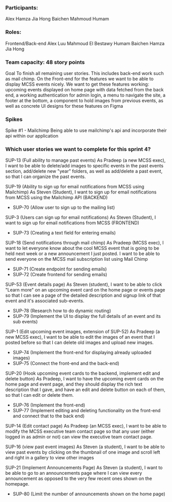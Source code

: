 ### Participants:
Alex 
Hamza
Jia Hong
Baichen
Mahmoud
Humam

### Roles:
Frontend/Back-end
Alex Luu
Mahmoud El Bestawy
Humam
Baichen
Hamza
Jia Hong

### Team capacity: 48 story points

Goal
To finish all remaining user stories. This includes back-end work such as mail chimp. On the Front-end for the features we want to be able to display MCSS events nicely. 
We want to get these features working: upcoming events displayed on home page with data fetched from the back end, a working authentication for admin login, a menu to navigate the site, a footer at the bottom, a component to hold images from previous events, as well as concrete UI designs for these features on Figma

### Spikes

Spike #1 - Mailchimp
Being able to use mailchimp's api and incorporate their api within our application

### Which user stories we want to complete for this sprint 4?

SUP-13 (Full ability to manage past events)
As Pradeep (a new MCSS exec), I want to be able to delete/add images to specific events in the past events section, add/delete new "year" folders, as well as add/delete a past event, so that I can organize the past events. 

SUP-19 (Ability to sign up for email notifications from MCSS using Mailchimp)
As Steven (Student), I want to sign up for email notifications from MCSS using the Mailchimp API (BACKEND)
- SUP-70 (Allow user to sign up to the mailing list)

SUP-3 (Users can sign up for email notifications)
As Steven (Student), I want to sign up for email notifications from MCSS (FRONTEND)
- SUP-73 (Creating a text field for entering emails)

SUP-18 (Send notifications through mail chimp)
As Pradeep (MCSS exec), I want to let everyone know about the cool MCSS event that is going to be held next week or a new announcement I just posted. I want to be able to send everyone on the MCSS mail subscription list using Mail Chimp
- SUP-71 (Create endpoint for sending emails)
- SUP-72 (Create frontend for sending emails)

SUP-53 (Event details page)
As Steven (student), I want to be able to click "Learn more" on an upcoming event card on the home page or events page so that I can see a page of the detailed description and signup link of that event and it's associated sub-events.
- SUP-78 (Research how to do dynamic routing)
- SUP-79 (Implement the UI to display the full details of an event and its sub events)

SUP-1 (Edit upcoming event images, extension of SUP-52)
As Pradeep (a new MCSS exec), I want to be able to edit the images of an event that I posted before so that I can delete old images and upload new images.
- SUP-74 (Implement the front-end for displaying already uploaded images)
- SUP-75 (Connect the front-end and the back-end)

SUP-20 (Hook upcoming event cards to the backend, implement edit and delete button)
As Pradeep, I want to have the upcoming event cards on the home page and event page, and they should display the rich text description that I gave, and have an edit and delete button on each of them, so that I can edit or delete them.
- SUP-76 (Implement the front-end)
- SUP-77 (Implement editing and deleting functionality on the front-end and connect that to the back end)

SUP-14 (Edit contact page)
As Pradeep (an MCSS exec), I want to be able to modify the MCSS executive team contact page so that any user (either logged in as admin or not) can view the executive team contact page.

SUP-16 (view past event images)
As Steven (a student), I want to be able to view past events by clicking on the thumbnail of one image and scroll left and right in a gallery to view other images

SUP-21 (Implement Announcements Page)
As Steven (a student), I want to be able to go to an announcements page where I can view every announcement as opposed to the very few recent ones shown on the homepage.
- SUP-80 (Limit the number of announcements shown on the home page)
